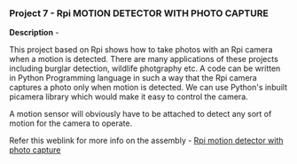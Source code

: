 ### Project 7 - Rpi MOTION DETECTOR WITH PHOTO CAPTURE

__Description__ - 

This project based on Rpi shows how to take photos with an Rpi camera when a motion is detected. There are many applications of these projects including burglar detection, wildlife photgraphy etc. A code can be written in Python Programming language in such a way that the Rpi camera captures a photo only when motion is detected. We can use Python's inbuilt picamera library which would make it easy to control the camera.

A motion sensor will obviously have to be attached to detect any sort of motion for the camera to operate. 

Refer this weblink for more info on the assembly - [Rpi motion detector with photo capture](https://randomnerdtutorials.com/raspberry-pi-motion-detector-photo-capture/)
